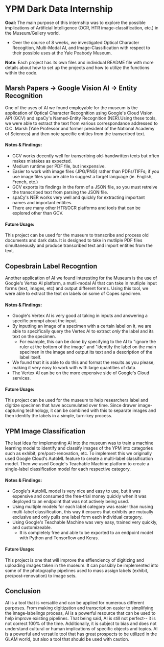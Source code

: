 # YPM Dark Data Internship

**Goal:** The main purpose of this internship was to explore the possible implications of Artificial Intelligence (OCR, HTR image-classification, etc.) in the Museum/Gallery world.
* Over the course of 8 weeks, we investigated Optical Character Recogition, Multi-Modal AI, and Image-Classification with respect to their possible uses at the Yale Peabody Museum.

**Note:** Each project has its own files and individual README file with more details about how to set up the projects and how to utilize the functions within the code.

## Marsh Papers → Google Vision AI → Entity Recognition
One of the uses of AI we found employable for the museum is the application of Optical Character Recognition using Google's Cloud Vision API (GCV) and spaCy's Named-Entity Recognition (NER).Using these tools, we were able to extract the text from various correspondance addressed to O.C. Marsh (Yale Professor and former president of the National Academy of Sciences) and then note specific entities from the transcribed text.

#### Notes & Findings:
* GCV works decently well for transcribing old-handwritten texts but often makes mistakes as expected.
* Medium runtime per PDF file, but inexpensive.
* Easier to work with image files (JPG/PNG) rather than PDFs/TIFFs; if you use image files you are able to suggest a target language (ie. English, French, etc.)
* GCV exports its findings in the form of a JSON file, so you must retreive the transcribed text from parsing the JSON file.
* spaCy's NER works very well and quickly for extracting important names and important entities.
* There are many other HTR/OCR platforms and tools that can be explored other than GCV.

#### Future Usage:
This project can be used for the museum to transcribe and process old documents and dark data. It is designed to take in mutliple PDF files simultaneously and produce transcribed text and import entities from the text.

## Copesbrain Label Recogntion
Another application of AI we found interesting for the Museum is the use of Google's Vertex AI platform, a mutli-modal AI that can take in mutliple input forms (text, images, etc) and output different forms. Using this tool, we were able to extract the text on labels on some of Copes specimen.

#### Notes & Findings:
* Google's Vertex AI is very good at taking in inputs and answering a specific prompt about the input.
* By inputting an image of a specimen with a certain label on it, we are able to specifically query the Vertex AI to extract *only* the label and its text on the specimen.
    * For example, this can be done by specifying to the AI to "ignore the ruler at the bottom of the image" and "identify the label on the main specimen in the image and output its text and a description of the label itself.
 * We found that it is able to do this and format the results as you please, making it very easy to work with with large quantities of data.
 * The Vertex AI can be on the more expensive side of Google's Cloud services.

#### Future Usage:
This project can be used for the museum to help researchers label and digitize specimen that have accumulated over time. Since drawer image-capturing technology, it can be combined with this to separate images and then identify the labels in a simple, turn-key process.

## YPM Image Classification
The last idea for implementing AI into the museum was to train a machine learning model to identify and classify images of the YPM into categories such as exhibit, pre/post-renovation, etc. To implement this we originally used Google Cloud's AutoML feature to create a multi-label classification model. Then we used Google's Teachable Machine platform to create a single-label classification model for each respective category.

#### Notes & Findings:
* Google's AutoML model is very nice and easy to use, but it was expensive and consumed the free-trial money quickly when it was deployed to an endpoint that was not actively being used.
* Using multiple models for each label category was easier than nusing multi-label classification, this way it ensures that exhibits are mutually exclusive and only pulls one label form each individual category.
* Using Google's Teachable Machine was very easy, trained very quickly, and customizeable.
  * It is completely free and able to be exported to an endpoint model with Python and Tensorflow and Keras.

#### Future Usage:
This project is one that will improve the effienciency of digitizing and uploading images taken in the museum. It can possibly be implemented into some of the photography pipelines used to mass assign labels (exhibit, pre/post-renovation) to image sets.

## Conclusion
AI is a tool that is versatile and can be applied for numerous different purposes. From making digitization and transcription easier to simplifying the image-labelings process, AI is a powerful resource that can be used to help improve existing pipelines. That being said, AI is still not perfect-- it is not correct 100% of the time. Additionally, it is subject to bias and does not understand cultural or human implications of specific objects and topics. AI is a powerful and versatile tool that has great prospects to be utilized in the GLAM world, but also a tool that should be used with caution. 
